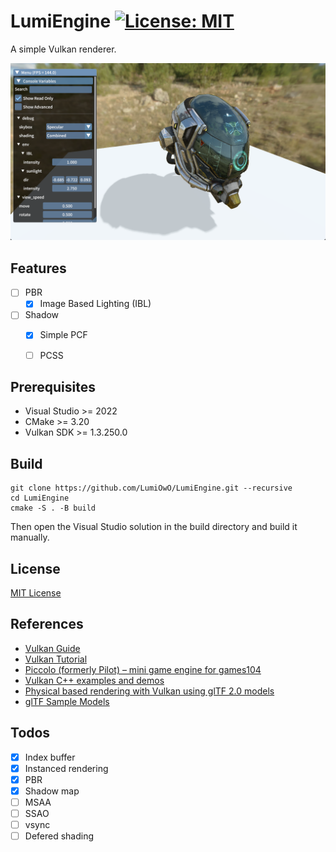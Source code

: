# LumiEngine [![License: MIT](https://img.shields.io/badge/License-MIT-yellow.svg)](https://opensource.org/licenses/MIT)
A simple Vulkan renderer.

![screenshot](screenshots/screenshot.png)

## Features

- [ ] PBR
    - [x] Image Based Lighting (IBL)
- [ ] Shadow
    - [x] Simple PCF
    - [ ] PCSS


## Prerequisites
- Visual Studio >= 2022
- CMake >= 3.20
- Vulkan SDK >= 1.3.250.0

## Build

```shell
git clone https://github.com/LumiOwO/LumiEngine.git --recursive
cd LumiEngine
cmake -S . -B build
```
Then open the Visual Studio solution in the build directory and build it manually.


## License
[MIT License](LICENSE)

## References
- [Vulkan Guide](https://vkguide.dev/)
- [Vulkan Tutorial](https://vulkan-tutorial.com/)
- [Piccolo (formerly Pilot) – mini game engine for games104](https://github.com/BoomingTech/Piccolo)
- [Vulkan C++ examples and demos](https://github.com/SaschaWillems/Vulkan)
- [Physical based rendering with Vulkan using glTF 2.0 models](https://github.com/SaschaWillems/Vulkan-glTF-PBR)
- [glTF Sample Models](https://github.com/KhronosGroup/glTF-Sample-Models)

## Todos

- [x] Index buffer
- [x] Instanced rendering
- [x] PBR
- [x] Shadow map
- [ ] MSAA
- [ ] SSAO
- [ ] vsync
- [ ] Defered shading

